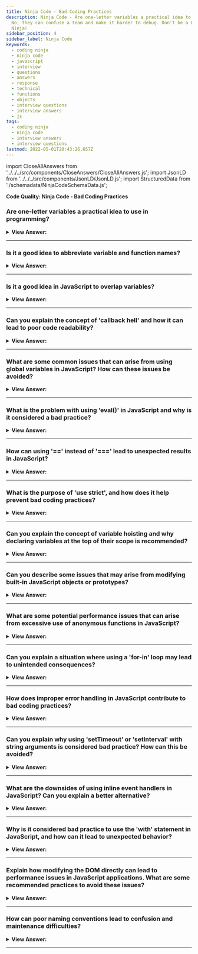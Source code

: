 ```yaml
---
title: Ninja Code - Bad Coding Practices
description: Ninja Code - Are one-letter variables a practical idea to use in programming?
  No, they can confuse a team and make it harder to debug. Don't be a Coding
  Ninja!
sidebar_position: 4
sidebar_label: Ninja Code
keywords:
  - coding ninja
  - ninja code
  - javascript
  - interview
  - questions
  - answers
  - response
  - technical
  - functions
  - objects
  - interview questions
  - interview answers
  - js
tags:
  - coding ninja
  - ninja code
  - interview answers
  - interview questions
lastmod: 2022-05-01T20:43:26.657Z
---
```


import CloseAllAnswers from '../../../src/components/CloseAnswers/CloseAllAnswers.js';
import JsonLD from '../../../src/components/JsonLD/JsonLD.js';
import StructuredData from './schemadata/NinjaCodeSchemaData.js';

<JsonLD data={StructuredData} />

<head>
  <title>Ninja Code: Bad Coding Practices | JavaScript Frontend Phone Interview</title>
</head>

**Code Quality: Ninja Code - Bad Coding Practices**

<CloseAllAnswers />

### Are one-letter variables a practical idea to use in programming?

<details>
  <summary><strong>View Answer:</strong></summary>
  <div>
  <div><strong>Interview Response:</strong> No, they can confuse developers in a team environment and reduce code readability and maintainability in larger, more complex programs. Descriptive variable names are generally recommended.
</div><br/>
  </div>
</details>

---

### Is it a good idea to abbreviate variable and function names?

<details>
  <summary><strong>View Answer:</strong></summary>
  <div>
  <div><strong>Interview Response:</strong> Abbreviating variable and function names can harm readability and maintainability. It's generally better to use clear, descriptive names to make your code self-explanatory and easier to understand.
</div><br/>
  </div>
</details>

---

### Is it a good idea in JavaScript to overlap variables?

<details>
  <summary><strong>View Answer:</strong></summary>
  <div>
  <div><strong>Interview Response:</strong> It is not a good idea to overlap variables in JavaScript as it can cause unexpected behavior and make the code difficult to understand and maintain. Each variable should have a unique name.
</div><br />
  <div><strong className="codeExample">Code Example:</strong><br /><br />

  <div></div>

```js
let user = authenticateUser(); // Global declaration of the user

function render() {
  let user = anotherValue(); // Overlapping declaration of the user
  ...
  ...many lines...
  ...
  ... // <-- a programmer wants to work with a user here and...
  ...
}
```

  </div>
  </div>
</details>

---

### Can you explain the concept of 'callback hell' and how it can lead to poor code readability?

<details>
  <summary><strong>View Answer:</strong></summary>
  <div>
  <div><strong>Interview Response:</strong> 'Callback hell' refers to nesting multiple asynchronous callbacks, leading to complex, hard-to-read code. This pyramid-like structure can make logic flow unclear and error handling difficult. Promises and async/await help mitigate this.
</div><br/>
  </div>
</details>

---

### What are some common issues that can arise from using global variables in JavaScript? How can these issues be avoided?

<details>
  <summary><strong>View Answer:</strong></summary>
  <div>
  <div><strong>Interview Response:</strong> Global variables can cause naming conflicts, and unintended mutations, and make debugging difficult. Avoid them by using local variables, closures, or module patterns, and favoring encapsulation and information hiding.
</div><br/>
  </div>
</details>

---

### What is the problem with using 'eval()' in JavaScript and why is it considered a bad practice?

<details>
  <summary><strong>View Answer:</strong></summary>
  <div>
  <div><strong>Interview Response:</strong> Using 'eval()' can pose security risks, as it executes any JavaScript code passed to it. It also hinders performance optimizations. It's generally best to avoid 'eval()' and use safer alternatives.
</div><br/>
  </div>
</details>

---

### How can using '==' instead of '===' lead to unexpected results in JavaScript?

<details>
  <summary><strong>View Answer:</strong></summary>
  <div>
  <div><strong>Interview Response:</strong> Using '==' performs type coercion, which can lead to unexpected results due to automatic type conversion. '===' checks for strict equality, ensuring both value and type match, providing more predictable comparisons.
</div><br/>
  </div>
</details>

---

### What is the purpose of 'use strict', and how does it help prevent bad coding practices?

<details>
  <summary><strong>View Answer:</strong></summary>
  <div>
  <div><strong>Interview Response:</strong> 'use strict' enforces stricter parsing and error handling in JavaScript, helping to prevent common coding mistakes like undeclared variables. It can make debugging easier and code more predictable.
</div><br/>
  </div>
</details>

---

### Can you explain the concept of variable hoisting and why declaring variables at the top of their scope is recommended?

<details>
  <summary><strong>View Answer:</strong></summary>
  <div>
  <div><strong>Interview Response:</strong> Variable hoisting in JavaScript refers to the behavior of moving variable declarations to the top of their scope. Declaring variables at the top of their scope is recommended to avoid unexpected behavior and improve code readability.
</div><br/>
  </div>
</details>

---

### Can you describe some issues that may arise from modifying built-in JavaScript objects or prototypes?

<details>
  <summary><strong>View Answer:</strong></summary>
  <div>
  <div><strong>Interview Response:</strong> Modifying built-in JavaScript objects or prototypes risks introducing bugs, as changes can affect all instances of the object, causing unexpected behavior. It can also lead to compatibility issues with future code or libraries.
  </div>
  </div>
</details>

---

### What are some potential performance issues that can arise from excessive use of anonymous functions in JavaScript?

<details>
  <summary><strong>View Answer:</strong></summary>
  <div>
  <div><strong>Interview Response:</strong> Excessive use of anonymous functions can lead to memory inefficiency, as each instance creates a new function object. It can also make debugging harder, as stack traces will not provide meaningful function names.
  </div>
  </div>
</details>

---

### Can you explain a situation where using a 'for-in' loop may lead to unintended consequences?

<details>
  <summary><strong>View Answer:</strong></summary>
  <div>
  <div><strong>Interview Response:</strong> A 'for-in' loop in JavaScript iterates over all enumerable properties, including inherited ones, which may lead to unintended results. Use 'hasOwnProperty' check or use 'for-of' loop or 'Object.keys()' for array iteration.
  </div><br />

  <div><strong className="codeExample">Code Example:</strong><br /><br />

  <div></div>

```js
Array.prototype.newProperty = "Surprise!";

let arr = [1, 2, 3];

for(let i in arr) {
    console.log(arr[i]);
}

```

<p>This code will output:</p>

```js
1
2
3
Surprise!
```

<p>This is probably not what you intended. You only wanted to loop over the elements of the array, but because 'for-in' also loops over the prototype chain, it picked up the 'newProperty' from the Array's prototype.</p>

<p>In general, 'for-in' is best used for iterating over the properties of objects, especially when you don't know ahead of time what those properties might be. For arrays, it's usually better to use a standard 'for' loop or the 'forEach' method, both of which only operate on the array's elements, not its properties.</p>

 </div>
  </div>
</details>

---

### How does improper error handling in JavaScript contribute to bad coding practices?

<details>
  <summary><strong>View Answer:</strong></summary>
  <div>
  <div><strong>Interview Response:</strong> Improper error handling can cause silent failures, making debugging difficult. It may also lead to unintended behavior, creating user experience issues or security vulnerabilities. Proper error handling improves code reliability and maintainability.
</div><br/>
  </div>
</details>

---

### Can you explain why using 'setTimeout' or 'setInterval' with string arguments is considered bad practice? How can this be avoided?

<details>
  <summary><strong>View Answer:</strong></summary>
  <div>
  <div><strong>Interview Response:</strong> Using strings as arguments with 'setTimeout' or 'setInterval' in JavaScript can result in security vulnerabilities and reduced code maintainability. This can be avoided by passing function references instead.
</div><br/>
  </div>
</details>

---

### What are the downsides of using inline event handlers in JavaScript? Can you explain a better alternative?

<details>
  <summary><strong>View Answer:</strong></summary>
  <div>
  <div><strong>Interview Response:</strong> Inline event handlers mix HTML and JavaScript, reducing maintainability and readability. A better alternative is using the 'addEventListener' method to separate code and markup, adhering to the principle of separation of concerns.
</div><br/>
  </div>
</details>

---

### Why is it considered bad practice to use the 'with' statement in JavaScript, and how can it lead to unexpected behavior?

<details>
  <summary><strong>View Answer:</strong></summary>
  <div>
  <div><strong>Interview Response:</strong> The 'with' statement in JavaScript can lead to ambiguity and unpredictable results, as it changes the scope chain, potentially modifying unintended variables. Its use is generally discouraged to maintain code clarity and predictability.
</div><br/>

:::note

The ‘with’ statement is deprecated and no longer recommended, according to the MDN.

:::
  </div>
</details>

---

### Explain how modifying the DOM directly can lead to performance issues in JavaScript applications. What are some recommended practices to avoid these issues?

<details>
  <summary><strong>View Answer:</strong></summary>
  <div>
  <div><strong>Interview Response:</strong> Direct DOM manipulation is costly and can lead to performance issues. To improve performance, minimize DOM changes, use document fragments for multiple changes, or use virtual DOM-based libraries like React for efficient diffing and updating.
</div><br/>
  </div>
</details>

---

### How can poor naming conventions lead to confusion and maintenance difficulties?

<details>
  <summary><strong>View Answer:</strong></summary>
  <div>
  <div><strong>Interview Response:</strong> Poor naming conventions can make code hard to understand and debug, as they don't convey the purpose or type of variables and functions. Good names improve readability, making the code self-explanatory and easier to maintain.
</div><br/>
  </div>
</details>

---
